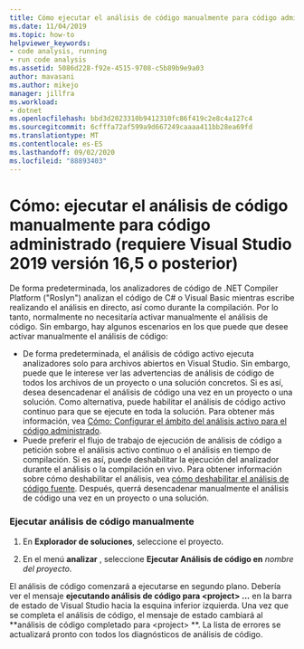 ```yaml
---
title: Cómo ejecutar el análisis de código manualmente para código administrado
ms.date: 11/04/2019
ms.topic: how-to
helpviewer_keywords:
- code analysis, running
- run code analysis
ms.assetid: 5086d228-f92e-4515-9708-c5b89b9e9a03
author: mavasani
ms.author: mikejo
manager: jillfra
ms.workload:
- dotnet
ms.openlocfilehash: bbd3d2023310b9412310fc86f419c2e8c4a127c4
ms.sourcegitcommit: 6cfffa72af599a9d667249caaaa411bb28ea69fd
ms.translationtype: MT
ms.contentlocale: es-ES
ms.lasthandoff: 09/02/2020
ms.locfileid: "88893403"
---
```

# <a name="how-to-run-code-analysis-manually-for-managed-code-requires-visual-studio-2019-version-165-or-later"></a>Cómo: ejecutar el análisis de código manualmente para código administrado (requiere Visual Studio 2019 versión 16,5 o posterior)
De forma predeterminada, los analizadores de código de .NET Compiler Platform ("Roslyn") analizan el código de C# o Visual Basic mientras escribe realizando el análisis en directo, así como durante la compilación. Por lo tanto, normalmente no necesitaría activar manualmente el análisis de código. Sin embargo, hay algunos escenarios en los que puede que desee activar manualmente el análisis de código:

- De forma predeterminada, el análisis de código activo ejecuta analizadores solo para archivos abiertos en Visual Studio. Sin embargo, puede que le interese ver las advertencias de análisis de código de todos los archivos de un proyecto o una solución concretos. Si es así, desea desencadenar el análisis de código una vez en un proyecto o una solución. Como alternativa, puede habilitar el análisis de código activo continuo para que se ejecute en toda la solución. Para obtener más información, vea [Cómo: Configurar el ámbito del análisis activo para el código administrado](./configure-live-code-analysis-scope-managed-code.md).
- Puede preferir el flujo de trabajo de ejecución de análisis de código a petición sobre el análisis activo continuo o el análisis en tiempo de compilación. Si es así, puede deshabilitar la ejecución del analizador durante el análisis o la compilación en vivo. Para obtener información sobre cómo deshabilitar el análisis, vea [cómo deshabilitar el análisis de código fuente](disable-code-analysis.md). Después, querrá desencadenar manualmente el análisis de código una vez en un proyecto o una solución.

### <a name="run-code-analysis-manually"></a>Ejecutar análisis de código manualmente

1. En **Explorador de soluciones**, seleccione el proyecto.

2. En el menú **analizar** , seleccione **Ejecutar Análisis de código en** *nombre del proyecto*.

El análisis de código comenzará a ejecutarse en segundo plano. Debería ver el mensaje **ejecutando análisis de código para \<project> ...** en la barra de estado de Visual Studio hacia la esquina inferior izquierda. Una vez que se completa el análisis de código, el mensaje de estado cambiará al **análisis de código completado para \<project> **. La lista de errores se actualizará pronto con todos los diagnósticos de análisis de código.
